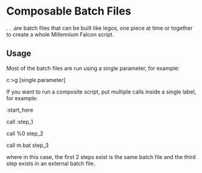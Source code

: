# Composable Batch Files

. . .are batch files that can be built like legos, one piece at time or together to create a whole Millennium Falcon script.

## Usage

Most of the batch files are run using a single parameter, for example:

c:\>g [single parameter]

If you want to run a composite script, put multiple calls inside a single label, for example:

:start_here

call :step_1

call %0 step_2

call m.bat step_3

where in this case, the first 2 steps exist is the same batch file and the third step exists in an external batch file.

